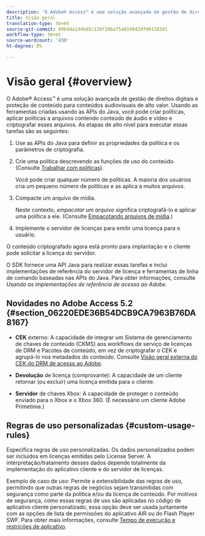 ```yaml
---
description: 'O Adobe® Access™ é uma solução avançada de gestão de direitos digitais e proteção de conteúdo para conteúdos audiovisuais de alto valor. Usando as ferramentas criadas usando as APIs do Java, você pode criar políticas, aplicar políticas a arquivos contendo conteúdo de áudio e vídeo e criptografar esses arquivos. As etapas de alto nível para executar essas tarefas são as seguintes '
title: Visão geral
translation-type: tm+mt
source-git-commit: 89bdda1d4bd5c126f19ba75a819942df901183d1
workflow-type: tm+mt
source-wordcount: '430'
ht-degree: 0%

---
```



# Visão geral {#overview}

O Adobe® Access™ é uma solução avançada de gestão de direitos digitais e proteção de conteúdo para conteúdos audiovisuais de alto valor. Usando as ferramentas criadas usando as APIs do Java, você pode criar políticas, aplicar políticas a arquivos contendo conteúdo de áudio e vídeo e criptografar esses arquivos. As etapas de alto nível para executar essas tarefas são as seguintes:

1. Use as APIs do Java para definir as propriedades da política e os parâmetros de criptografia.
1. Crie uma política descrevendo as funções de uso do conteúdo. (Consulte [Trabalhar com políticas](../../aaxs-protecting-content/content-working-with-policies/content-working-with-policies-overview.md)).

   Você pode criar qualquer número de políticas. A maioria dos usuários cria um pequeno número de políticas e as aplica a muitos arquivos.

1. Compacte um arquivo de mídia.

   Neste contexto, *empacotar um arquivo* significa criptografá-lo e aplicar uma política a ele. (Consulte [Empacotando arquivos de mídia](../../aaxs-protecting-content/content-packaging-media-files/content-packaging-media-files-overview.md).)

1. Implemente o servidor de licenças para emitir uma licença para o usuário.

O conteúdo criptografado agora está pronto para implantação e o cliente pode solicitar a licença do servidor.

O SDK fornece uma API Java para realizar essas tarefas e inclui implementações de referência do servidor de licença e ferramentas de linha de comando baseadas nas APIs do Java. Para obter informações, consulte *Usando as implementações de referência de acesso ao Adobe*.

## Novidades no Adobe Access 5.2 {#section_06220EDE36B54DCB9CA7963B76DA8167}

* **CEK** externo: A capacidade de integrar um Sistema de gerenciamento de chaves de conteúdo (CKMS) aos workflows de serviço de licenças de DRM e Pacotes de conteúdo, em vez de criptografar o CEK e agrupá-lo nos metadados do conteúdo. Consulte [Visão geral externa do CEK do DRM de acesso ao Adobe](../../aaxs-drm-xkey-mgmt/aaxs-drm-using-external-cek-overview.md).

* **Devolução** de licença (comprovante): A capacidade de um cliente retornar (ou excluir) uma licença emitida para o cliente.
* **Servidor** de chaves Xbox: A capacidade de proteger o conteúdo enviado para o Xbox e o Xbox 360. (É necessário um cliente Adobe Primetime.)

## Regras de uso personalizadas {#custom-usage-rules}

Especifica regras de uso personalizadas. Os dados personalizados podem ser incluídos em licenças emitidas pelo License Server. A interpretação/tratamento desses dados depende totalmente da implementação do aplicativo cliente e do servidor de licenças.

Exemplo de caso de uso: Permite a extensibilidade das regras de uso, permitindo que outras regras de negócios sejam transmitidas com segurança como parte da política e/ou da licença de conteúdo. Por motivos de segurança, como essas regras de uso são aplicadas no código de aplicativo cliente personalizado, essa opção deve ser usada juntamente com as opções de lista de permissões do aplicativo AIR ou do Flash Player SWF. Para obter mais informações, consulte [Tempo de execução e restrições de aplicativo](../../aaxs-protecting-content/content-introduction/content-usage-rules/content-runtime-application-restrictions/content-allowlist-air.md).
